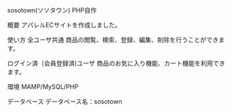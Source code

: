 sosotown(ソソタウン)
PHP自作

概要
アパレルECサイトを作成しました。


使い方
全ユーザ共通
商品の閲覧、検索、登録、編集、削除を行うことができます。

ログイン済（会員登録済)ユーザ
商品のお気に入り機能、カート機能を利用できます。


環境
MAMP/MySQL/PHP

データベース
データベース名：sosotown
